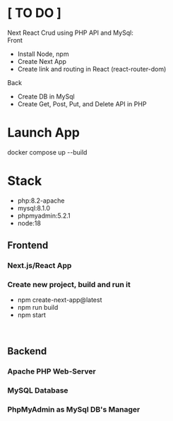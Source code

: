 # [ TO DO ] 
Next React Crud using PHP API and MySql:<br>
Front
 - Install Node, npm
 - Create Next App
 - Create link and routing in React (react-router-dom)<br>

 Back
 - Create DB in MySql
 - Create Get, Post, Put, and Delete API in PHP<br>

# Launch App
docker compose up --build <br>

# Stack
 - php:8.2-apache
 - mysql:8.1.0
 - phpmyadmin:5.2.1
 - node:18 <br>

## Frontend
### Next.js/React App <br>
### Create new project, build and run it <br>
 - npm create-next-app@latest
 - npm run build
 - npm start
<br>

## Backend
### Apache PHP Web-Server <br>

### MySQL Database <br>

### PhpMyAdmin as MySql DB's Manager<br>
